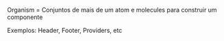 Organism = Conjuntos de mais de um atom e molecules para construir um componente

Exemplos: Header, Footer, Providers, etc